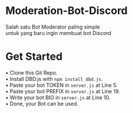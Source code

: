 # Moderation-Bot-Discord

Salah satu Bot Moderator paling simple 
<br>
untuk yang baru ingin membuat bot Discord 

# Get Started

• Clone this Git Repo.
<br>
• Install DBD.js with `npm install dbd.js`.
<br>
• Paste your bot TOKEN in `server.js` at Line 5.
<br>
• Paste your bot PREFIX in `server.js` at Line 19.
<br>
• Write your bot BIO in `server.js` at Line 10.
<br>
• Done, your Bot can be used.


